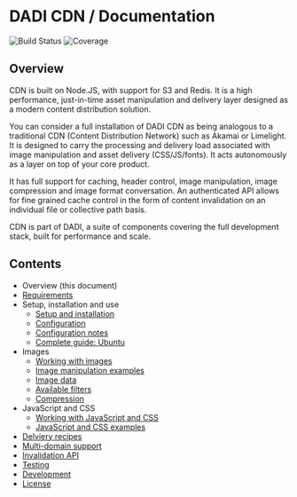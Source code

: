 # DADI CDN / Documentation

![Build Status](http://img.shields.io/badge/Release-0.1.10_Beta-green.svg?style=flat-square)&nbsp;![Coverage](https://img.shields.io/badge/Coverage-88%-yellow.svg?style=flat-square)

## Overview

CDN is built on Node.JS, with support for S3 and Redis. It is a high performance, just-in-time asset manipulation and delivery layer designed as a modern content distribution solution.

You can consider a full installation of DADI CDN as being analogous to a traditional CDN (Content Distribution Network) such as Akamai or Limelight. It is designed to carry the processing and delivery load associated with image manipulation and asset delivery (CSS/JS/fonts). It acts autonomously as a layer on top of your core product.

It has full support for caching, header control, image manipulation, image compression and image format conversation. An authenticated API allows for fine grained cache control in the form of content invalidation on an individual file or collective path basis.

CDN is part of DADI, a suite of components covering the full development stack, built for performance and scale.

## Contents

* Overview (this document)
* [Requirements](https://github.com/dadi/cdn/blob/docs/requirements.md)
* Setup, installation and use
	* [Setup and installation](https://github.com/dadi/cdn/blob/docs/setup-and-installation.md)
	* [Configuration](https://github.com/dadi/cdn/blob/docs/configuration.md)
	* [Configuration notes](https://github.com/dadi/cdn/blob/docs/configuration-notes.md)
	* [Complete guide: Ubuntu](https://github.com/dadi/cdn/blob/docs/install-guide.ubuntu.md)
* Images
	* [Working with images](https://github.com/dadi/cdn/blob/docs/working-with-images.md)
	* [Image manipulation examples](https://github.com/dadi/cdn/blob/docs/image-manipulation-examples.md)
	* [Image data](https://github.com/dadi/cdn/blob/docs/image-data.md)
	* [Available filters](https://github.com/dadi/cdn/blob/docs/available-filters.md)
	* [Compression](https://github.com/dadi/cdn/blob/docs/compression.md)
* JavaScript and CSS
	* [Working with JavaScript and CSS](https://github.com/dadi/cdn/blob/docs/working-with-javascript-and-css.md)
	* [JavaScript and CSS examples](https://github.com/dadi/cdn/blob/docs/javascript-and-css-examples.md)
* [Delviery recipes](https://github.com/dadi/cdn/blob/docs/delivery-recipes.md)
* [Multi-domain support](https://github.com/dadi/cdn/blob/docs/multi-domain-support.md)
* [Invalidation API](https://github.com/dadi/cdn/blob/docs/invalidation-api.md)
* [Testing](https://github.com/dadi/cdn/blob/docs/testing.md)
* [Development](https://github.com/dadi/cdn/blob/docs/development.md)
* [License](https://github.com/dadi/cdn/blob/docs/license.md)
